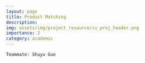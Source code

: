 ```yaml
---
layout: page
title: Product Matching
description: 
img: assets/img/project_resource/cv_proj_header.png
importance: 2
category: academic
---
```


```
Teammate: Shuyu Guo
```


<!-- <object width="100%" height="500" data="http://katherinewangqw.github.io/assets/pdf/RL_project_report.pdf" type="application/pdf"> alt : <a href="http://katherinewangqw.github.io/assets/pdf/RL_project_report.pdf">Download the poster here.</a>
</object> -->
